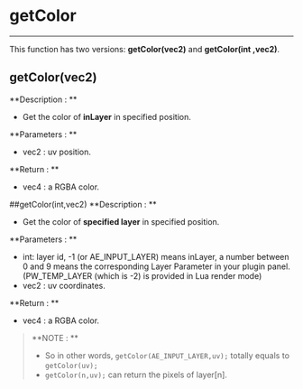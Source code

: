 # getColor
---
This function has two versions: **getColor(vec2)** and **getColor(int ,vec2)**.
## getColor(vec2)
**Description : **
 - Get the color of **inLayer** in specified position. 

**Parameters : **
- vec2 : uv position.

**Return : **
- vec4 : a RGBA color.


##getColor(int,vec2)
**Description : **
 - Get the color of **specified layer** in specified position. 

**Parameters : **
- int: layer id, -1 (or AE_INPUT_LAYER) means inLayer, a number between 0 and 9 means the corresponding Layer Parameter in your plugin panel. (PW_TEMP_LAYER (which is -2) is provided in Lua render mode)
- vec2 : uv coordinates.

**Return : **
- vec4 : a RGBA color. 

>**NOTE : **
> - So in other words, ```getColor(AE_INPUT_LAYER,uv);``` totally equals to ```getColor(uv);```
> - ```getColor(n,uv);``` can return the pixels of layer[n]. 
